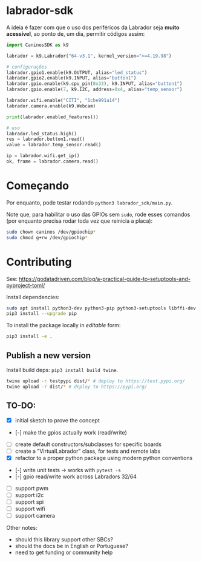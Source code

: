 # labrador-sdk

A ideia é fazer com que o uso dos periféricos da Labrador seja **muito acessível**, ao ponto de, um dia, permitir códigos assim:

```python
import CaninosSDK as k9

labrador = k9.Labrador("64-v3.1", kernel_version=">=4.19.98")

# configurações
labrador.gpio1.enable(k9.OUTPUT, alias="led_status")
labrador.gpio2.enable(k9.INPUT, alias="button1")
labrador.gpio.enable(k9.cpu_pin(0x33), k9.INPUT, alias="button1")
labrador.gpio.enable(7, k9.I2C, address=0x4, alias="temp_sensor")

labrador.wifi.enable("CITI", "1cbe991a14")
labrador.camera.enable(k9.Webcam)

print(labrador.enabled_features())

# uso
labrador.led_status.high()
res = labrador.button1.read()
value = labrador.temp_sensor.read()

ip = labrador.wifi.get_ip()
ok, frame = labrador.camera.read()
```

# Começando

Por enquanto, pode testar rodando `python3 labrador_sdk/main.py`.

Note que, para habilitar o uso das GPIOs sem `sudo`, rode esses comandos (por enquanto precisa rodar toda vez que reinicia a placa):

```bash
sudo chown caninos /dev/gpiochip*
sudo chmod g+rw /dev/gpiochip*
```


# Contributing

See: https://godatadriven.com/blog/a-practical-guide-to-setuptools-and-pyproject-toml/

Install dependencies:
```bash
sudo apt install python3-dev python3-pip python3-setuptools libffi-dev libssl-dev curl
pip3 install --upgrade pip
```

To install the package locally in _editable_ form:
```bash
pip3 install -e .
```

## Publish a new version
Install build deps: `pip3 install build twine`.

```bash
twine upload -r testpypi dist/* # deploy to https://test.pypi.org/
twine upload -r dist/* # deploy to https://pypi.org/
```

## TO-DO:
- [x] initial sketch to prove the concept
- [-] make the gpios actually work (read/write)
- [ ] create default constructors/subclasses for specific boards
- [ ] create a "VirtualLabrador" class, for tests and remote labs
- [x] refactor to a proper python package using modern python conventions
- [-] write unit tests -> works with `pytest -s`
- [-] gpio read/write work across Labradors 32/64
- [ ] support pwm
- [ ] support i2c
- [ ] support spi
- [ ] support wifi
- [ ] support camera

Other notes:
- should this library support other SBCs?
- should the docs be in English or Portuguese?
- need to get funding or community help
